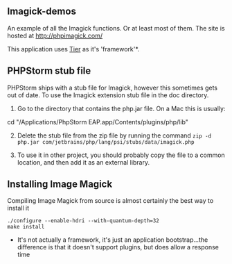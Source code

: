 
## Imagick-demos

An example of all the Imagick functions. Or at least most of them. The site is hosted at http://phpimagick.com/

This application uses [Tier](http://www.github.com/danack/tier) as it's 'framework'*. 

## PHPStorm stub file

PHPStorm ships with a stub file for Imagick, however this sometimes gets out of date. To use the Imagick extension stub file in the doc directory.

1. Go to the directory that contains the php.jar file. On a Mac this is usually:

cd "/Applications/PhpStorm EAP.app/Contents/plugins/php/lib"

2. Delete the stub file from the zip file by running the command `zip -d php.jar com/jetbrains/php/lang/psi/stubs/data/imagick.php`

3. To use it in other project, you should probably copy the file to a common location, and then add it as an external library.



## Installing Image Magick

Compiling Image Magick from source is almost certainly the best way to install it

    ./configure --enable-hdri --with-quantum-depth=32
    make install


* It's not actually a framework, it's just an application bootstrap...the difference is that it doesn't support plugins, but does allow a response time